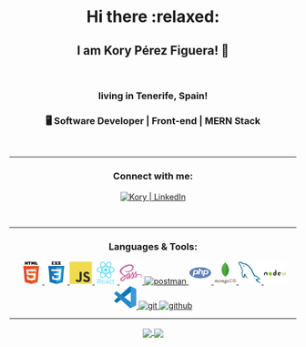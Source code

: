 <div align="center">
<h1> Hi there :relaxed: </h1>

 <h2>I am Kory Pérez Figuera! 🌱</h2><br>
 <h3> living in Tenerife, Spain! </h3>
 <h3 align="center"> 🖥️  Software Developer |  Front-end  |  MERN Stack </h3>
<br>
</em>

---

### Connect with me:

[<img align="center" alt="Kory | LinkedIn" src="https://raw.githubusercontent.com/rahuldkjain/github-profile-readme-generator/master/src/images/icons/Social/linked-in-alt.svg" height="30" width="40" />][linkedin]


<br />
</em>

---

<h3 align="center">Languages & Tools:</h3>
<p align="center">
<a href="https://www.w3.org/html/" target="_blank"> <img src="https://raw.githubusercontent.com/devicons/devicon/master/icons/html5/html5-original-wordmark.svg" alt="html5" width="40" height="40"/> </a>
<a href="https://www.w3schools.com/css/" target="_blank"> <img src="https://raw.githubusercontent.com/devicons/devicon/master/icons/css3/css3-original-wordmark.svg" alt="css3" width="40" height="40"/> </a>
<a href="https://developer.mozilla.org/en-US/docs/Web/JavaScript" target="_blank"> <img src="https://raw.githubusercontent.com/devicons/devicon/master/icons/javascript/javascript-original.svg" alt="javascript" width="40" height="40"/> </a>
<a href="https://reactjs.org/" target="_blank"> <img src="https://raw.githubusercontent.com/devicons/devicon/master/icons/react/react-original-wordmark.svg" alt="react" width="40" height="40"/> </a>
<a href="https://sass-lang.com" target="_blank"> <img src="https://raw.githubusercontent.com/devicons/devicon/master/icons/sass/sass-original.svg" alt="sass" width="40" height="40"/> </a>
<a href="https://postman.com" target="_blank"> <img src="https://www.vectorlogo.zone/logos/getpostman/getpostman-icon.svg" alt="postman" width="40" height="40"/> </a>
<a href="https://www.php.net/docs.php" target="_blank"> <img src="https://raw.githubusercontent.com/devicons/devicon/master/icons/php/php-plain.svg" alt="typescript" width="40" height="40"/> </a>
<a href="https://www.mongodb.com/" target="_blank"> <img src="https://raw.githubusercontent.com/devicons/devicon/master/icons/mongodb/mongodb-original-wordmark.svg" alt="mongodb" width="40" height="40"/> </a>
<a href="https://www.mysql.com/" target="_blank"> <img src="https://raw.githubusercontent.com/devicons/devicon/master/icons/mysql/mysql-original.svg" alt="mysql" width="40" height="40"/> </a>
<a href="https://nodejs.org" target="_blank"> <img src="https://raw.githubusercontent.com/devicons/devicon/master/icons/nodejs/nodejs-original-wordmark.svg" alt="nodejs" width="40" height="40"/> </a>
<a href="https://code.visualstudio.com/" target="_blank"> <img src="https://raw.githubusercontent.com/devicons/devicon/master/icons/vscode/vscode-original.svg" alt="visualStudio" width="40" height="40"/> </a>
<a href="https://git-scm.com/" target="_blank"> <img src="https://www.vectorlogo.zone/logos/git-scm/git-scm-icon.svg" alt="git" width="40" height="40"/> </a>
<a href="https://github.com/" target="_blank"> <img src="https://www.vectorlogo.zone/logos/github/github-icon.svg" alt="github" height="40"/> </a>
</p>

[linkedin]: https://www.linkedin.com/in/korypf/

</em>

---
 
 <a href="https://github.com/Kory-ifcd0210/github-readme-stats">
  <img align="center" src="https://github-readme-stats.vercel.app/api?username=Kory-ifcd0210&count_private=true&hide=stars&show_icons=true&theme=react&hide_border=true" />
</a>
 <a href="https://github.com/Kory-ifcd0210/github-readme-stats">
  <img align="center" src="https://github-readme-stats.vercel.app/api/top-langs/?username=Kory-ifcd0210&count_private=true&show_icons=true&theme=react&hide_border=true&layout=compact" />
</a>
 
</div>  

